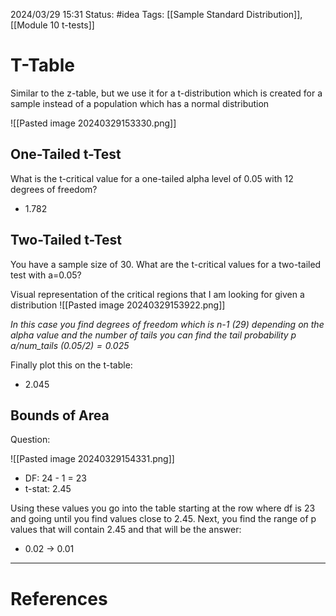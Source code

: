 2024/03/29 15:31
Status: #idea
Tags: [[Sample Standard Distribution]], [[Module 10 t-tests]]

# T-Table

Similar to the z-table, but we use it for a t-distribution which is created for a sample instead of a population which has a normal distribution

![[Pasted image 20240329153330.png]]

## One-Tailed t-Test

What is the t-critical value for a one-tailed alpha level of 0.05 with 12 degrees of freedom?

- 1.782

## Two-Tailed t-Test

You have a sample size of 30. What are the t-critical values for a two-tailed test with a=0.05?

Visual representation of the critical regions that I am looking for given a distribution
![[Pasted image 20240329153922.png]]

*In this case you find degrees of freedom which is n-1 (29) depending on the alpha value and the number of tails you can find the tail probability p $a/$num_tails $(0.05/2) = 0.025$*

Finally plot this on the t-table:

- 2.045

## Bounds of Area

Question:

![[Pasted image 20240329154331.png]]

- DF: 24 - 1 = 23
- t-stat: 2.45

Using these values you go into the table starting at the row where df is 23 and going until you find values close to 2.45. Next, you find the range of p values that will contain 2.45 and that will be the answer:

- 0.02 $\rightarrow$ 0.01





---
# References

